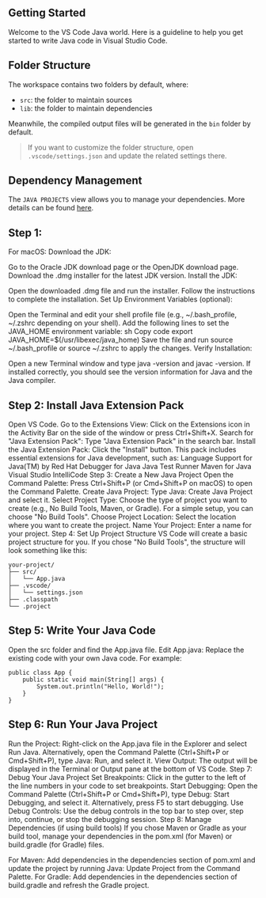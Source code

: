 ## Getting Started

Welcome to the VS Code Java world. Here is a guideline to help you get started to write Java code in Visual Studio Code.

## Folder Structure

The workspace contains two folders by default, where:

- `src`: the folder to maintain sources
- `lib`: the folder to maintain dependencies

Meanwhile, the compiled output files will be generated in the `bin` folder by default.

> If you want to customize the folder structure, open `.vscode/settings.json` and update the related settings there.

## Dependency Management

The `JAVA PROJECTS` view allows you to manage your dependencies. More details can be found [here](https://github.com/microsoft/vscode-java-dependency#manage-dependencies).


## Step 1:
For macOS:
Download the JDK:

Go to the Oracle JDK download page or the OpenJDK download page.
Download the .dmg installer for the latest JDK version.
Install the JDK:

Open the downloaded .dmg file and run the installer. Follow the instructions to complete the installation.
Set Up Environment Variables (optional):

Open the Terminal and edit your shell profile file (e.g., ~/.bash_profile, ~/.zshrc depending on your shell).
Add the following lines to set the JAVA_HOME environment variable:
sh
Copy code
export JAVA_HOME=$(/usr/libexec/java_home)
Save the file and run source ~/.bash_profile or source ~/.zshrc to apply the changes.
Verify Installation:

Open a new Terminal window and type java -version and javac -version. If installed correctly, you should see the version information for Java and the Java compiler.

## Step 2: Install Java Extension Pack
Open VS Code.
Go to the Extensions View:
Click on the Extensions icon in the Activity Bar on the side of the window or press Ctrl+Shift+X.
Search for "Java Extension Pack":
Type "Java Extension Pack" in the search bar.
Install the Java Extension Pack:
Click the "Install" button. This pack includes essential extensions for Java development, such as:
Language Support for Java(TM) by Red Hat
Debugger for Java
Java Test Runner
Maven for Java
Visual Studio IntelliCode
Step 3: Create a New Java Project
Open the Command Palette:
Press Ctrl+Shift+P (or Cmd+Shift+P on macOS) to open the Command Palette.
Create Java Project:
Type Java: Create Java Project and select it.
Select Project Type:
Choose the type of project you want to create (e.g., No Build Tools, Maven, or Gradle). For a simple setup, you can choose "No Build Tools".
Choose Project Location:
Select the location where you want to create the project.
Name Your Project:
Enter a name for your project.
Step 4: Set Up Project Structure
VS Code will create a basic project structure for you. If you chose "No Build Tools", the structure will look something like this:

```
your-project/
├── src/
│   └── App.java
├── .vscode/
│   └── settings.json
├── .classpath
└── .project
```

## Step 5: Write Your Java Code
Open the src folder and find the App.java file.
Edit App.java:
Replace the existing code with your own Java code. For example:
```
public class App {
    public static void main(String[] args) {
        System.out.println("Hello, World!");
    }
}
```

## Step 6: Run Your Java Project
Run the Project:
Right-click on the App.java file in the Explorer and select Run Java.
Alternatively, open the Command Palette (Ctrl+Shift+P or Cmd+Shift+P), type Java: Run, and select it.
View Output:
The output will be displayed in the Terminal or Output pane at the bottom of VS Code.
Step 7: Debug Your Java Project
Set Breakpoints:
Click in the gutter to the left of the line numbers in your code to set breakpoints.
Start Debugging:
Open the Command Palette (Ctrl+Shift+P or Cmd+Shift+P), type Debug: Start Debugging, and select it.
Alternatively, press F5 to start debugging.
Use Debug Controls:
Use the debug controls in the top bar to step over, step into, continue, or stop the debugging session.
Step 8: Manage Dependencies (if using build tools)
If you chose Maven or Gradle as your build tool, manage your dependencies in the pom.xml (for Maven) or build.gradle (for Gradle) files.

For Maven:
Add dependencies in the dependencies section of pom.xml and update the project by running Java: Update Project from the Command Palette.
For Gradle:
Add dependencies in the dependencies section of build.gradle and refresh the Gradle project.
